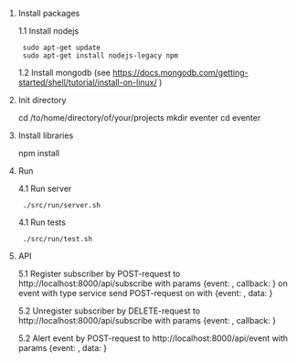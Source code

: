 
1. Install packages

    1.1 Install nodejs

        sudo apt-get update
        sudo apt-get install nodejs-legacy npm

    1.2 Install mongodb (see https://docs.mongodb.com/getting-started/shell/tutorial/install-on-linux/ )

2. Init directory

    cd /to/home/directory/of/your/projects
    mkdir eventer
    cd eventer

3. Install libraries
    
    npm install

4. Run

    4.1 Run server

        ./src/run/server.sh

    4.1 Run tests

        ./src/run/test.sh

5. API

    5.1 Register subscriber by POST-request to http://localhost:8000/api/subscribe with params {event: <eventtype>, callback: <url>}
        on event with type <eventtype> service send POST-request on <url> with {event: <eventtype>, data: <data of event>}

    5.2 Unregister subscriber by DELETE-request to http://localhost:8000/api/subscribe with params {event: <eventtype>, callback: <url>}

    5.2 Alert event by POST-request to http://localhost:8000/api/event with params {event: <eventtype>, data: <data of event>}

